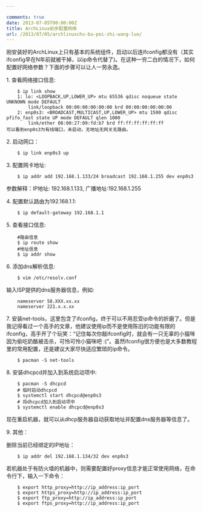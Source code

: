 ```yaml
---

comments: true
date: 2013-07-05T00:00:00Z
title: ArchLinux初步配置网络
url: /2013/07/05/archlinuxchu-bu-pei-zhi-wang-luo/
---
```


刚安装好的ArchLinux上只有基本的系统组件，启动以后连ifconfig都没有（其实ifconfig早在N年前就被干掉，以ip命令代替了)。在这种一穷二白的情况下，如何配置好网络参数？下面的步骤可以让人一劳永逸。

1\. 查看网络接口信息:  

```
	$ ip link show
	1: lo: <LOOPBACK,UP,LOWER_UP> mtu 65536 qdisc noqueue state UNKNOWN mode DEFAULT 
	    link/loopback 00:00:00:00:00:00 brd 00:00:00:00:00:00
	2: enp0s3: <BROADCAST,MULTICAST,UP,LOWER_UP> mtu 1500 qdisc pfifo_fast state UP mode DEFAULT qlen 1000
	    link/ether 08:00:27:09:fd:b7 brd ff:ff:ff:ff:ff:ff
可以看到enp0s3为有线端口，未启动，无地址无网关无路由。
```

2\. 启动网口：

```
	$ ip link enp0s3 up
```

3\. 配置网卡地址: 

```
	$ ip addr add 192.168.1.133/24 broadcast 192.168.1.255 dev enp0s3
```

参数解释：IP地址: 192.168.1.133, 广播地址:192.168.1.255

4\. 配置默认路由为192.168.1.1:

```
	$ ip default-gateway 192.168.1.1
```

5\. 查看接口信息:

```
	#路由信息
	$ ip route show
	#地址信息
	$ ip addr show
```

6\. 添加dns解析信息:

```
	$ vim /etc/resolv.conf
```

输入ISP提供的dns服务器信息，例如:

```
	nameserver 58.XXX.xx.xx
	nameserver 221.x.x.xx
```

7\. 安装net-tools，这里包含了ifconfig，终于可以不用忍受ip命令的折磨了。但是我记得看过一个高手的文章，他建议使用ip而不是使用陈旧的功能有限的ifconfig，高手开了个玩笑：“记住每次你敲ifconfig时，就会有一只无辜的小猫咪因为偷吃奶酪被击杀，可怜可怜小猫咪吧 :(”。虽然ifconfig很方便也是大多数教程里的常用配置，还是建议大家尽快适应繁琐的ip命令。


```
	$ pacman -S net-tools
```

8\. 安装dhcpcd并加入到系统启动项中:

```
	$ pacman -S dhcpcd
	# 临时启动dhcpcd
	$ systemctl start dhcpcd@enp0s3
	# 将dhcpcd加入到启动项中
	$ systemctl enable dhcpcd@enp0s3
```

现在重启机器，就可以从dhcp服务器自动获取地址并配置dns服务器等信息了。

9\. 其他：

删除当前已经绑定的IP地址：

```
	$ ip addr del 192.168.1.134/32 dev enp0s3
```

若机器处于有防火墙的机器中，则需要配置好proxy信息才能正常使用网络，在命令行下，输入一下命令：

```
	$ export http_proxy=http://ip_address:ip_port
	$ export https_proxy=http://ip_address:ip_port
	$ export ftp_proxy=http://ip_address:ip_port
	$ export ftps_proxy=http://ip_address:ip_port
```
